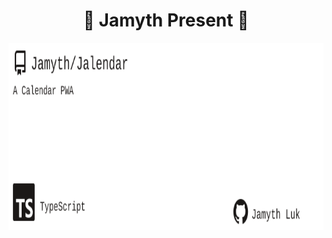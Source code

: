 <!-- built at 9/27/2025, 7:14:24 AM -->
<h1 align="center">
🎉 Jamyth Present 🎉
</h1>
<p align="center">
    <a href="https://github.com/Jamyth/Jalendar">
        <img width="1000" height="300" src="./readme.svg" />
    </a>
</p>